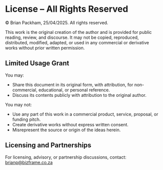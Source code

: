 # License – All Rights Reserved

© Brian Packham, 25/04/2025. All rights reserved.

This work is the original creation of the author and is provided for public reading, review, and discourse. It may not be copied, reproduced, distributed, modified, adapted, or used in any commercial or derivative works without prior written permission.

## Limited Usage Grant
You may:
- Share this document in its original form, with attribution, for non-commercial, educational, or personal reference.
- Discuss its contents publicly with attribution to the original author.

You may not:
- Use any part of this work in a commercial product, service, proposal, or funding pitch.
- Create derivative works without express written consent.
- Misrepresent the source or origin of the ideas herein.

## Licensing and Partnerships
For licensing, advisory, or partnership discussions, contact: brianp@bizframe.co.za
